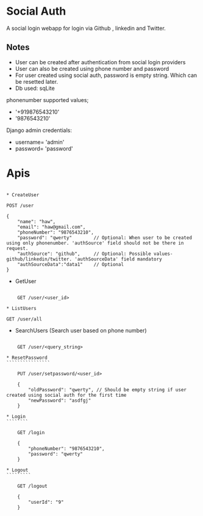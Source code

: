 # Social Auth

A social login webapp for login via Github , linkedin and Twitter.


## Notes

- User can be created after authentication from social login providers
- User can also be created using phone number and password
- For user created using social auth, password is empty string. Which can be resetted later.
- Db used: sqLite


phonenumber supported values;
- '+919876543210'
- '9876543210'


Django admin credentials:
- username= 'admin'
- password= 'password'


Apis
=======
```````

* CreateUser
``````````````

	POST /user

	{
		"name": "haw",
		"email": "haw@gmail.com",
		"phoneNumber": "9876543210",
		"password": "qwerty"        // Optional: When user to be created using only phonenumber. 'authSource' field should not be there in request.
		"authSource": "github",		// Optional: Possible values- github/linkedin/twitter. 'authSourceData' field mandatory
		"authSourceData":"data1"    // Optional	
	}

* GetUser
````````````

	GET /user/<user_id>

* ListUsers
````````````

	GET /user/all

* SearchUsers (Search user based on phone number)
``````````````````````````````````````````````````

	GET /user/<query_string>

* ResetPassword
````````````````

	PUT /user/setpassword/<user_id>

	{
		"oldPassword": "qwerty", // Should be empty string if user created using social auth for the first time
		"newPassword": "asdfgj"
	}

* Login
````````

	GET /login

	{
		"phoneNumber": "9876543210",
		"password": "qwerty"
	}

* Logout
`````````

	GET /logout

	{
		"userId": "9"
	}


